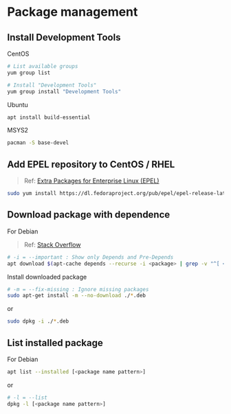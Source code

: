 # Package management

## Install Development Tools

CentOS

```bash
# List available groups
yum group list

# Install "Development Tools"
yum group install "Development Tools"
```

Ubuntu

```bash
apt install build-essential
```

MSYS2

```bash
pacman -S base-devel
```

## Add EPEL repository to CentOS / RHEL

> Ref: [Extra Packages for Enterprise Linux (EPEL)](https://fedoraproject.org/wiki/EPEL)

```bash
sudo yum install https://dl.fedoraproject.org/pub/epel/epel-release-latest-7.noarch.rpm
```

## Download package with dependence

For Debian

> Ref: [Stack Overflow](https://stackoverflow.com/a/41428445/1877620)

```bash
# -i = --important : Show only Depends and Pre-Depends
apt download $(apt-cache depends --recurse -i <package> | grep -v "^[ <]")
```

Install downloaded package

```bash
# -m = --fix-missing : Ignore missing packages
sudo apt-get install -m --no-download ./*.deb
```

or

```bash
sudo dpkg -i ./*.deb
```

## List installed package

For Debian

```bash
apt list --installed [<package name pattern>]
```

or

```bash
# -l = --list
dpkg -l [<package name pattern>]
```

